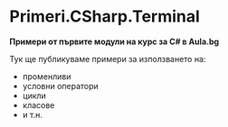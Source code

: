 ﻿# Primeri.CSharp.Terminal
**Примери от първите модули на курс за C# в Aula.bg**

Тук ще публикуваме примери за използването на:
* променливи
* условни оператори
* цикли
* класове
* и т.н.  
